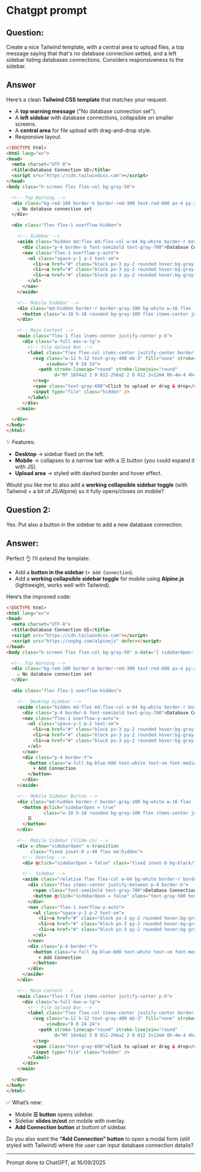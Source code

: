 # Chatgpt prompt

## Question: 

Create a nice Tailwind template, with a central area to upload files, a top message saying that that's no database connection setted, and a left sidebar listing databases connections. Considers responsiveness to the sidebar.

## Answer

Here’s a clean **Tailwind CSS template** that matches your request.

* A **top warning message** ("No database connection set").
* A **left sidebar** with database connections, collapsible on smaller screens.
* A **central area** for file upload with drag-and-drop style.
* Responsive layout.

```html
<!DOCTYPE html>
<html lang="en">
<head>
  <meta charset="UTF-8">
  <title>Database Connection UI</title>
  <script src="https://cdn.tailwindcss.com"></script>
</head>
<body class="h-screen flex flex-col bg-gray-50">

  <!-- Top Warning -->
  <div class="bg-red-100 border-b border-red-300 text-red-800 px-4 py-2 text-center text-sm font-medium">
    ⚠️ No database connection set
  </div>

  <div class="flex flex-1 overflow-hidden">

    <!-- Sidebar -->
    <aside class="hidden md:flex md:flex-col w-64 bg-white border-r border-gray-200 shadow-sm">
      <div class="p-4 border-b font-semibold text-gray-700">Database Connections</div>
      <nav class="flex-1 overflow-y-auto">
        <ul class="space-y-1 p-2 text-sm">
          <li><a href="#" class="block px-3 py-2 rounded hover:bg-gray-100">Postgres - Local</a></li>
          <li><a href="#" class="block px-3 py-2 rounded hover:bg-gray-100">MySQL - Dev</a></li>
          <li><a href="#" class="block px-3 py-2 rounded hover:bg-gray-100">SQLite - Test</a></li>
        </ul>
      </nav>
    </aside>

    <!-- Mobile Sidebar -->
    <div class="md:hidden border-r border-gray-200 bg-white w-16 flex flex-col items-center py-4 space-y-4">
      <button class="w-10 h-10 rounded bg-gray-100 flex items-center justify-center hover:bg-gray-200">☰</button>
    </div>

    <!-- Main Content -->
    <main class="flex-1 flex items-center justify-center p-6">
      <div class="w-full max-w-lg">
        <!-- File Upload Box -->
        <label class="flex flex-col items-center justify-center border-2 border-dashed border-gray-300 rounded-xl p-10 cursor-pointer hover:border-gray-400 hover:bg-gray-50 transition">
          <svg class="w-12 h-12 text-gray-400 mb-3" fill="none" stroke="currentColor" stroke-width="2"
               viewBox="0 0 24 24">
            <path stroke-linecap="round" stroke-linejoin="round"
                  d="M7 16V4a2 2 0 012-2h6a2 2 0 012 2v12m4 0h-4m-4 4h4m-4 0v-4m0 4H7m0 0H3"/>
          </svg>
          <span class="text-gray-600">Click to upload or drag & drop</span>
          <input type="file" class="hidden" />
        </label>
      </div>
    </main>

  </div>
</body>
</html>
```

✨ Features:

* **Desktop** → sidebar fixed on the left.
* **Mobile** → collapses to a narrow bar with a ☰ button (you could expand it with JS).
* **Upload area** → styled with dashed border and hover effect.

Would you like me to also add a **working collapsible sidebar toggle** (with Tailwind + a bit of JS/Alpine) so it fully opens/closes on mobile?

## Question 2:

Yes. Put also a button in the sidebar to add a new database connection.

## Answer:

Perfect 👌 I’ll extend the template:

* Add a **button in the sidebar** (`+ Add Connection`).
* Add a **working collapsible sidebar toggle** for mobile using **Alpine.js** (lightweight, works well with Tailwind).

Here’s the improved code:

```html
<!DOCTYPE html>
<html lang="en">
<head>
  <meta charset="UTF-8">
  <title>Database Connection UI</title>
  <script src="https://cdn.tailwindcss.com"></script>
  <script src="https://unpkg.com/alpinejs" defer></script>
</head>
<body class="h-screen flex flex-col bg-gray-50" x-data="{ sidebarOpen: false }">

  <!-- Top Warning -->
  <div class="bg-red-100 border-b border-red-300 text-red-800 px-4 py-2 text-center text-sm font-medium">
    ⚠️ No database connection set
  </div>

  <div class="flex flex-1 overflow-hidden">

    <!-- Desktop Sidebar -->
    <aside class="hidden md:flex md:flex-col w-64 bg-white border-r border-gray-200 shadow-sm">
      <div class="p-4 border-b font-semibold text-gray-700">Database Connections</div>
      <nav class="flex-1 overflow-y-auto">
        <ul class="space-y-1 p-2 text-sm">
          <li><a href="#" class="block px-3 py-2 rounded hover:bg-gray-100">Postgres - Local</a></li>
          <li><a href="#" class="block px-3 py-2 rounded hover:bg-gray-100">MySQL - Dev</a></li>
          <li><a href="#" class="block px-3 py-2 rounded hover:bg-gray-100">SQLite - Test</a></li>
        </ul>
      </nav>
      <div class="p-4 border-t">
        <button class="w-full bg-blue-600 text-white text-sm font-medium py-2 px-3 rounded-lg hover:bg-blue-700 transition">
          + Add Connection
        </button>
      </div>
    </aside>

    <!-- Mobile Sidebar Button -->
    <div class="md:hidden border-r border-gray-200 bg-white w-16 flex flex-col items-center py-4 space-y-4">
      <button @click="sidebarOpen = true"
              class="w-10 h-10 rounded bg-gray-100 flex items-center justify-center hover:bg-gray-200">
        ☰
      </button>
    </div>

    <!-- Mobile Sidebar (Slide-in) -->
    <div x-show="sidebarOpen" x-transition
         class="fixed inset-0 z-40 flex md:hidden">
      <!-- Overlay -->
      <div @click="sidebarOpen = false" class="fixed inset-0 bg-black/30"></div>

      <!-- Sidebar -->
      <aside class="relative flex flex-col w-64 bg-white border-r border-gray-200 shadow-lg">
        <div class="flex items-center justify-between p-4 border-b">
          <span class="font-semibold text-gray-700">Database Connections</span>
          <button @click="sidebarOpen = false" class="text-gray-500 hover:text-gray-700">✕</button>
        </div>
        <nav class="flex-1 overflow-y-auto">
          <ul class="space-y-1 p-2 text-sm">
            <li><a href="#" class="block px-3 py-2 rounded hover:bg-gray-100">Postgres - Local</a></li>
            <li><a href="#" class="block px-3 py-2 rounded hover:bg-gray-100">MySQL - Dev</a></li>
            <li><a href="#" class="block px-3 py-2 rounded hover:bg-gray-100">SQLite - Test</a></li>
          </ul>
        </nav>
        <div class="p-4 border-t">
          <button class="w-full bg-blue-600 text-white text-sm font-medium py-2 px-3 rounded-lg hover:bg-blue-700 transition">
            + Add Connection
          </button>
        </div>
      </aside>
    </div>

    <!-- Main Content -->
    <main class="flex-1 flex items-center justify-center p-6">
      <div class="w-full max-w-lg">
        <!-- File Upload Box -->
        <label class="flex flex-col items-center justify-center border-2 border-dashed border-gray-300 rounded-xl p-10 cursor-pointer hover:border-gray-400 hover:bg-gray-50 transition">
          <svg class="w-12 h-12 text-gray-400 mb-3" fill="none" stroke="currentColor" stroke-width="2"
               viewBox="0 0 24 24">
            <path stroke-linecap="round" stroke-linejoin="round"
                  d="M7 16V4a2 2 0 012-2h6a2 2 0 012 2v12m4 0h-4m-4 4h4m-4 0v-4m0 4H7m0 0H3"/>
          </svg>
          <span class="text-gray-600">Click to upload or drag & drop</span>
          <input type="file" class="hidden" />
        </label>
      </div>
    </main>

  </div>
</body>
</html>
```

✅ What’s new:

* Mobile **☰ button** opens sidebar.
* Sidebar **slides in/out** on mobile with overlay.
* **Add Connection button** at bottom of sidebar.

Do you also want the **“Add Connection” button** to open a modal form (still styled with Tailwind) where the user can input database connection details?


---

Prompt done to ChatGPT, at 16/09/2025
